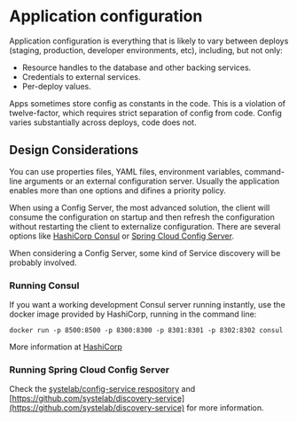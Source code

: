 # Application configuration
Application configuration is everything that is likely to vary between deploys (staging, production, developer environments, etc), including, but not only:

- Resource handles to the database and other backing services.
- Credentials to external services.
- Per-deploy values.

Apps sometimes store config as constants in the code. This is a violation of twelve-factor, which requires strict 
separation of config from code. Config varies substantially across deploys, code does not.

## Design Considerations
You can use properties files, YAML files, environment variables, command-line arguments or an external configuration server.
Usually the application enables more than one options and difines a priority policy.

When using a Config Server, the most advanced solution, the client will consume the configuration on startup and then refresh the configuration without restarting the client to externalize configuration. There are several options like [HashiCorp Consul](https://www.consul.io/configuration.html) or [Spring Cloud Config Server](https://cloud.spring.io/spring-cloud-config/multi/multi__spring_cloud_config_server.html).

When considering a Config Server, some kind of Service discovery will be probably involved.

### Running Consul
If you want a working development Consul server running instantly, use the docker image provided by HashiCorp, running in the command line:

```
docker run -p 8500:8500 -p 8300:8300 -p 8301:8301 -p 8302:8302 consul
```
More information at [HashiCorp](https://www.hashicorp.com/blog/official-consul-docker-image)

### Running Spring Cloud Config Server

Check the [systelab/config-service respository](https://github.com/systelab/config-service) and [https://github.com/systelab/discovery-service](https://github.com/systelab/discovery-service) for more information.
